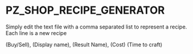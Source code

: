 # PZ_SHOP_RECIPE_GENERATOR
Simply edit the text file with a comma separated list to represent a recipe.
Each line is a new recipe

(Buy/Sell), (Display name), (Result Name), (Cost) (Time to craft)

